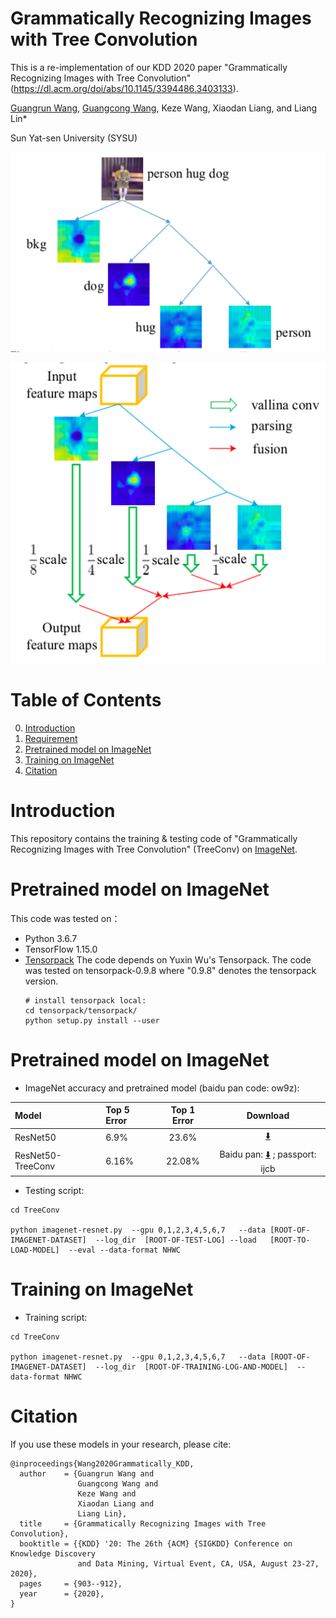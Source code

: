 # Grammatically Recognizing Images with Tree Convolution


This is a re-implementation of our KDD 2020 paper "Grammatically Recognizing Images with Tree Convolution" (https://dl.acm.org/doi/abs/10.1145/3394486.3403133).

[Guangrun Wang](https://wanggrun.github.io), [Guangcong Wang](https://wanggcong.github.io), Keze Wang, Xiaodan Liang, and Liang Lin*

Sun Yat-sen University (SYSU)


![intro](https://github.com/wanggrun/TreeConv/blob/master/images/intro1.png)


![intro](https://github.com/wanggrun/TreeConv/blob/master/images/intro2.png)






# Table of Contents
0. [Introduction](#introduction)
0. [Requirement](#Requirement)
0. [Pretrained model on ImageNet](#imagenet)
0. [Training on ImageNet](#imagenet)
0. [Citation](#citation)

# Introduction

This repository contains the training & testing code of "Grammatically Recognizing Images with Tree Convolution" (TreeConv) on [ImageNet](http://image-net.org/challenges/LSVRC/2015/).


# Pretrained model on ImageNet

This code was tested on：


+  Python 3.6.7
+ TensorFlow 1.15.0
+ [Tensorpack](https://github.com/ppwwyyxx/tensorpack)
   The code depends on Yuxin Wu's Tensorpack. The code was tested on tensorpack-0.9.8 where "0.9.8" denotes the tensorpack version.
   ```
   # install tensorpack local:
   cd tensorpack/tensorpack/
   python setup.py install --user
   ```


# Pretrained model on ImageNet

+ ImageNet accuracy and pretrained model (baidu pan code: ow9z):

| Model            | Top 5 Error | Top 1 Error | Download                                                                          |
|:-----------------|:------------|:-----------:|:---------------------------------------------------------------------------------:|
| ResNet50         | 6.9%       | 23.6%      | [:arrow_down:](http://models.tensorpack.com/ResNet/ImageNet-ResNet50.npz)         |
| ResNet50-TreeConv   | 6.16%       | 22.08%      | Baidu pan: [:arrow_down:](https://pan.baidu.com/s/1AssKorZJxQrexw6zlRFppw) ; passport: ijcb |




+ Testing script:
```
cd TreeConv

python imagenet-resnet.py  --gpu 0,1,2,3,4,5,6,7   --data [ROOT-OF-IMAGENET-DATASET]  --log_dir  [ROOT-OF-TEST-LOG] --load   [ROOT-TO-LOAD-MODEL]  --eval --data-format NHWC
```


# Training on ImageNet


+ Training script:
```
cd TreeConv

python imagenet-resnet.py  --gpu 0,1,2,3,4,5,6,7   --data [ROOT-OF-IMAGENET-DATASET]  --log_dir  [ROOT-OF-TRAINING-LOG-AND-MODEL]  --data-format NHWC
```



# Citation

If you use these models in your research, please cite:
```
@inproceedings{Wang2020Grammatically_KDD,
  author    = {Guangrun Wang and
               Guangcong Wang and
               Keze Wang and
               Xiaodan Liang and
               Liang Lin},
  title     = {Grammatically Recognizing Images with Tree Convolution},
  booktitle = {{KDD} '20: The 26th {ACM} {SIGKDD} Conference on Knowledge Discovery
               and Data Mining, Virtual Event, CA, USA, August 23-27, 2020},
  pages     = {903--912},
  year      = {2020},
}
      
```

